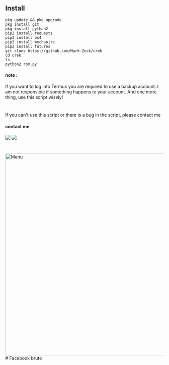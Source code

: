 ## Install
````
pkg update && pkg upgrade
pkg install git
pkg install python2
pip2 install requests
pip2 install bs4
pip2 install mechanize
pip2 install futures
git clone https://github.com/Mark-Zuck/crek
cd crek
ls
python2 rom.py
````
#### note :
If you want to log into Termux you are required to use a backup account. I am not responsible if something happens to your account. And one more thing, use this script wisely!
#
If you can't use this script or there is a bug in the script, please contact me
#### contact me
[![](https://img.shields.io/badge/Facebook-blue?logo=Facebook&logoColor=blue&labelColor=white)](https://www.facebook.com/romi.rizal.58)
[![](https://img.shields.io/badge/Whatsapp-CHAT-red?logo=Whatsapp&logoColor=Brightgreen&labelColor=white)](https://wa.me/6282371648186?text=Asalamualaikum+bang)
#
<img src="https://github.com/Mark-Zuck/crek/blob/main/R/20210330_233639.jpg" width="640" title="Menu" alt="Menu">
#
Facebook brute
